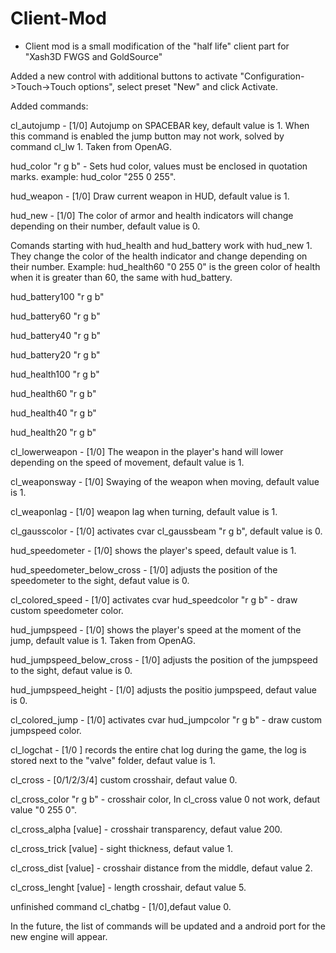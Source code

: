 # Client-Mod

* Client mod is a small modification of the "half life" client part for "Xash3D FWGS and GoldSource"
 
Added a new control with additional buttons to activate "Configuration->Touch->Touch options", select preset "New" and click Activate.
 
Added commands:
  
cl_autojump - [1/0] Autojump on SPACEBAR key, default value is 1.
When this command is enabled the jump button may not work, solved by command cl_lw 1. Taken from OpenAG.
  
hud_color "r g b" - Sets hud color, values must be enclosed in quotation marks. example: hud_color "255 0 255".

hud_weapon - [1/0] Draw current weapon in HUD, default value is 1.

hud_new - [1/0] The color of armor and health indicators will change depending on their number, default value is 0.

Comands starting with hud_health and hud_battery work with hud_new 1. They change the color of the health indicator and change depending on their number. Example: hud_health60 "0 255 0" is the green color of health when it is greater than 60, the same with hud_battery.

  hud_battery100 "r g b"
  
  hud_battery60 "r g b"
  
  hud_battery40 "r g b"

  hud_battery20 "r g b"
  
  hud_health100 "r g b"

  hud_health60 "r g b"
 
  hud_health40 "r g b"
 
  hud_health20 "r g b"

cl_lowerweapon - [1/0] The weapon in the player's hand will lower depending on the speed of movement, default value is 1.

cl_weaponsway - [1/0] Swaying of the weapon when moving, default value is 1.

cl_weaponlag - [1/0] weapon lag when turning, default value is 1.

cl_gausscolor - [1/0] activates cvar cl_gaussbeam "r g b", default value is 0.

hud_speedometer - [1/0] shows the player's speed, default value is 1. 

hud_speedometer_below_cross - [1/0] adjusts the position of the speedometer to the sight, defaut value is 0.

cl_colored_speed - [1/0] activates cvar hud_speedcolor "r g b" - draw custom speedometer color.

hud_jumpspeed - [1/0] shows the player's speed at the moment of the jump, default value is 1. Taken from OpenAG.

hud_jumpspeed_below_cross - [1/0] adjusts the position of the jumpspeed to the sight, defaut value is 0.

hud_jumpspeed_height - [1/0] adjusts the positio jumpspeed, defaut value is 0.

cl_colored_jump - [1/0] activates cvar hud_jumpcolor "r g b" - draw custom jumpspeed color.

cl_logchat - [1/0 ] records the entire chat log during the game, the log is stored next to the "valve" folder, defaut value is 1.

cl_cross - [0/1/2/3/4] custom crosshair, defaut value 0.

cl_cross_color "r g b" - crosshair color, In cl_cross value 0 not work, defaut value "0 255 0".

cl_cross_alpha [value] - crosshair transparency, defaut value 200.

cl_cross_trick [value] - sight thickness, defaut value 1.

cl_cross_dist [value] - crosshair distance from the middle, defaut value 2.

cl_cross_lenght [value] - length crosshair, defaut value 5.

unfinished command cl_chatbg - [1/0],defaut value 0.

In the future, the list of commands will be updated and a android port for the new engine will appear.
